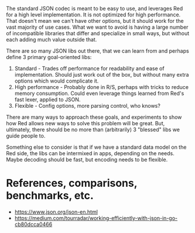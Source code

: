 The standard JSON codec is meant to be easy to use, and leverages Red for a high level implementation. It is not optimized for high performance. That doesn't mean we can't have other options, but it should work for the vast majority of use cases. What we want to avoid is having a large number of incompatible libraries that differ and specialize in small ways, but without each adding much value outside that.

There are so many JSON libs out there, that we can learn from and perhaps define 3 primary goal-oriented libs:
1) Standard - Trades off performance for readability and ease of implementation. Should just work out of the box, but without many extra options which would complicate it.
2) High performance - Probably done in R/S, perhaps with tricks to reduce memory consumption. Could even leverage things learned from Red's fast lexer, applied to JSON.
3) Flexible - Config options, more parsing control, who knows?

There are many ways to approach these goals, and experiments to show how Red allows new ways to solve this problem will be great. But, ultimately, there should be no more than (arbitrarily) 3 "blessed" libs we guide people to.

Something else to consider is that if we have a standard data model on the Red side, the libs can be intermixed in apps, depending on the needs. Maybe decoding should be fast, but encoding needs to be flexible. 

# References, comparisons, benchmarks, etc.

- https://www.json.org/json-en.html
- https://medium.com/tourradar/working-efficiently-with-json-in-go-cb80dcca0466
